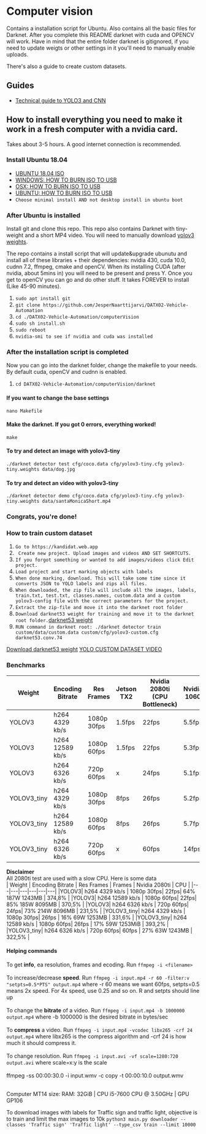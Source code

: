 # Computer vision
Contains a installation script for Ubuntu. Also contains all the basic files for Darknet. After you complete this README darknet with cuda and OPENCV will work. Have in mind that the entire folder darknet is gitignored, if you need to update weigts or other settings in it you'll need to manually enable uploads.

There's also a guide to create custom datasets.

## Guides
- [Technical guide to YOLO3 and CNN](https://lilianweng.github.io/lil-log/2017/10/29/object-recognition-for-dummies-part-1.html)

## How to install everything you need to make it work in a fresh computer with a nvidia card.
Takes about 3-5 hours. A good internet connection is recommended.

### Install Ubuntu 18.04
- [UBUNTU 18.04 ISO](http://releases.ubuntu.com/18.04.4/ubuntu-18.04.4-desktop-amd64.iso?_ga=2.123161739.1046437142.1583252540-1896361471.1583252540)
- [WINDOWS: HOW TO BURN ISO TO USB](https://ubuntu.com/tutorials/tutorial-create-a-usb-stick-on-windows#1-overview)
- [OSX: HOW TO BURN ISO TO USB](https://ubuntu.com/tutorials/tutorial-create-a-usb-stick-on-macos?_ga=2.223117851.1046437142.1583252540-1896361471.1583252540#1-overview)
- [UBUNTU: HOW TO BURN ISO TO USB](https://ubuntu.com/tutorials/tutorial-create-a-usb-stick-on-ubuntu?_ga=2.223117851.1046437142.1583252540-1896361471.1583252540#1-overview)
- ``Choose minimal install AND not desktop install in ubuntu boot``

### After Ubuntu is installed
Install git and clone this repo. This repo also contains Darknet with tiny-weight and a short MP4 video. You will need to manually download [yolov3 weights](https://pjreddie.com/media/files/yolov3.weights).

The repo contains a install script that will update&upgrade ubunutu and install all of these libraries + their dependencies: nvidia 430, cuda 10.0, cudnn 7.2, ffmpeg, cmake and openCV.
When its installing CUDA (after nvidia, about 5mins in) you will need to be present and press Y.
Once you get to openCV you can go and do other stuff. It takes FOREVER to install (Like 45-90 minutes).

1. ``sudo apt install git``
2. ``git clone https://github.com/JesperNaarttijarvi/DATX02-Vehicle-Automation``
3. ``cd ./DATX02-Vehicle-Automation/computerVision``
4. ``sudo sh install.sh``
5. ``sudo reboot``
6. ``nvidia-smi to see if nvidia and cuda was installed``

### After the installation script is completed
Now you can go into the darknet folder, change the makefile to your needs. By default cuda, openCV and cudnn is enabled.

1. ``cd DATX02-Vehicle-Automation/computerVision/darknet``
#### If you want to change the base settings
``nano Makefile``
#### Make the darknet. If you got 0 errors, everything worked! 
``make``
#### To try and detect an **image** with yolov3-tiny
``./darknet detector test cfg/coco.data cfg/yolov3-tiny.cfg yolov3-tiny.weights data/dog.jpg``
#### To try and detect an **video** with yolov3-tiny
``./darknet detector demo cfg/coco.data cfg/yolov3-tiny.cfg yolov3-tiny.weights data/santaMonicaShort.mp4``

### **Congrats, you're done!**

### How to train custom dataset
1. ``Go to https://kandidat.web.app``
2. `` Create new project. Upload images and videos AND SET SHORTCUTS.``
3. ``If you forgot something or wanted to add images/videos click Edit project.``
4. ``Load project and start marking objects with labels``
5. ``When done marking, download. This will take some time since it converts JSON to YOLO labels and zips all files.``
6. ``When downloaded, the zip file will include all the images, labels, train.txt, test.txt, classes.names, custom.data and a custom yolov3-config file with the correct parameters for the project.``
7. ``Extract the zip-file and move it into the darknet root folder``
8. ``Download darknet53 weight for training and move it to the darknet root folder.``[darknet53 weight](https://pjreddie.com/media/files/darknet53.conv.74)
9. ``RUN command in darknet root: ./darknet detector train custom/data/custom.data custom/cfg/yolov3-custom.cfg darknet53.conv.74``

[Download darknet53 weight](https://pjreddie.com/media/files/darknet53.conv.74)
[YOLO CUSTOM DATASET VIDEO](https://www.youtube.com/watch?v=zJDUhGL26iU)

### Benchmarks
| Weight | Encoding Bitrate | Res Frames | Jetson TX2| Nvidia 2080ti (CPU Bottleneck)| Nvidia 1060 | Nvidia 1660 super |
|---|---|---|---|---|---|---|
|YOLOV3| h264  4329 kb/s | 1080p 30fps|1.5fps|22fps|5.5fps|x|
|YOLOV3| h264  12589 kb/s | 1080p 60fps|1.5fps|22fps|5.3fps|x|
|YOLOV3| h264  6326 kb/s | 720p 60fps|x|24fps|5.1fps|x|
|YOLOV3_tiny| h264  4329 kb/s | 1080p 30fps|8fps|26fps|5.2fps|x|
|YOLOV3_tiny| h264 12589 kb/s | 1080p 60fps|8fps|26fps|5.7fps|x|
|YOLOV3_tiny| h264 6326 kb/s | 720p 60fps|x|60fps|14fps|x|

**Disclaimer** <br/>
All 2080ti test are used with a slow CPU. Here is some data <br/>
| Weight | Encoding Bitrate | Res Frames | Frames | Nvidia 2080ti | CPU |
|---|---|---|---|---|---|
|YOLOV3| h264  4329 kb/s | 1080p 30fps| 22fps| 64% 187W 1243MB | 374,8% |
|YOLOV3| h264  12589 kb/s | 1080p 60fps| 22fps| 85% 185W 8095MB | 370,5% |
|YOLOV3| h264  6326 kb/s | 720p 60fps| 24fps| 73% 214W 8096MB | 231,5% |
|YOLOV3_tiny| h264  4329 kb/s | 1080p 30fps| 26fps | 16% 69W 1253MB | 331,6% |
|YOLOV3_tiny| h264 12589 kb/s | 1080p 60fps| 26fps | 17% 59W 1253MiB | 393,2% |
|YOLOV3_tiny| h264 6326 kb/s | 720p 60fps| 60fps | 27% 63W 1243MB | 322,5% |



#### Helping commands
To get **info**, ea resolution, frames and ecoding. Run `ffmpeg -i <filename>` <br/><br/>
To increase/decrease **speed**. Run `ffmpeg -i input.mp4 -r 60 -filter:v "setpts=0.5*PTS" output.mp4` where -r 60 means we want 60fps, setpts=0.5 means 2x speed. For 4x speed, use 0.25 and so on. R and setpts should line up<br/><br/>
To change the **bitrate** of a video. Run `ffmpeg -i input.mp4 -b 1000000 output.mp4` where -b 1000000 is the desired bitrate in bytes/sec <br/><br/>
To **compress** a video. Run `ffmpeg -i input.mp4 -vcodec libx265 -crf 24 output.mp4` where libx265 is the compress algorithm and -crf 24 is how much it should compress it. <br/><br/>
To change resolution. Run `ffmpeg -i input.avi -vf scale=1280:720 output.avi` where scale=x:y is the scale <br/><br/>
ffmpeg -ss 00:00:30.0 -i input.wmv -c copy -t 00:00:10.0 output.wmv

<br/>
Computer MT14 size: RAM: 32GiB | CPU i5-7600 CPU @ 3.50GHz | GPU GP106

To download images with labels for Traffic sign and traffic light, objective is to train and limit the max images to 10k
`python3 main.py downloader --classes 'Traffic sign' 'Traffic light' --type_csv train --limit 10000`
